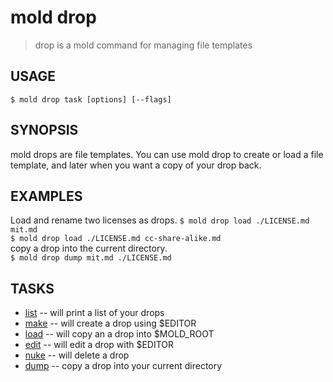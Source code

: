 mold drop
====

> drop is a mold command for managing file templates

## USAGE
`$ mold drop task [options] [--flags]`

## SYNOPSIS  
mold drops are file templates. You can use mold drop to create
or load a file template, and later when you want a copy of
your drop back.

## EXAMPLES
Load and rename two licenses as drops.
<span />`$ mold drop load ./LICENSE.md mit.md`  
<span />`$ mold drop load ./LICENSE.md cc-share-alike.md`  
copy a drop into the current directory.  
<span />`$ mold drop dump mit.md ./LICENSE.md`  

## TASKS
* [list](drop_list_help.md) -- will print a list of your drops
* [make](drop_make_help.md) -- will create a drop using $EDITOR
* [load](drop_load_help.md) -- will copy an a drop into $MOLD_ROOT
* [edit](drop_edit_help.md) -- will edit a drop with $EDITOR
* [nuke](drop_nuke_help.md) -- will delete a drop
* [dump](drop_dump_help.md) -- copy a drop into your current directory
